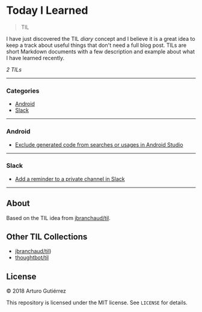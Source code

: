 # Today I Learned
> TIL

I have just discovered the TIL _diary_ concept and I believe it is a great idea
to keep a track about useful things that don't need a full blog post.
TILs are short Markdown documents with a few description and example about what
I have learned recently.

_2 TILs_

---

### Categories

* [Android](#android)
* [Slack](#slack)

---

### Android

- [Exclude generated code from searches or usages in Android Studio](androidstudio/exclude-generated-code-from-searches-or-usages.md)

---

### Slack

- [Add a reminder to a private channel in Slack](slack/add-a-reminder-to-a-private-channel.md)

---

## About

Based on the TIL idea from [jbranchaud/til](https://github.com/jbranchaud/til).

## Other TIL Collections

* [jbranchaud/til](https://github.com/jbranchaud/til))
* [thoughtbot/til](https://github.com/thoughtbot/til)

## License

&copy; 2018 Arturo Gutiérrez

This repository is licensed under the MIT license. See `LICENSE` for
details.
